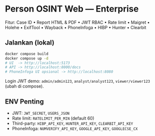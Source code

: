 # Person OSINT Web — Enterprise

Fitur: Case ID • Report HTML & PDF • JWT RBAC • Rate limit • Maigret • Holehe • ExifTool • Wayback • PhoneInfoga • HIBP • Hunter • Clearbit

## Jalankan (lokal)
```bash
docker compose build
docker compose up -d
# UI  -> http://localhost:5173
# API -> http://localhost:8000/docs
# PhoneInfoga UI opsional -> http://localhost:8080
```
Login JWT demo: `admin/admin123`, `analyst/analyst123`, `viewer/viewer123` (ubah di compose).

## ENV Penting
- JWT: `JWT_SECRET`, `USERS_JSON`
- Rate limit: `RATELIMIT_PER_MIN` (default 60)
- Third-party: `HIBP_API_KEY`, `HUNTER_API_KEY`, `CLEARBIT_API_KEY`
- PhoneInfoga: `NUMVERIFY_API_KEY`, `GOOGLE_API_KEY`, `GOOGLECSE_CX`
